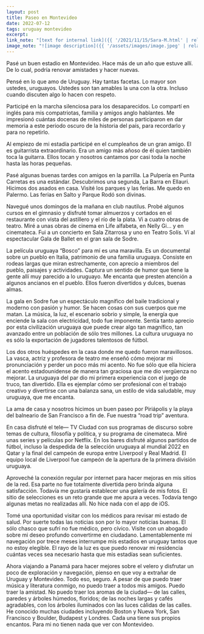 ```yaml
---
layout: post
title: Paseo en Montevideo
date: 2022-07-12
tags: uruguay montevideo
excerpt:
link_note: "[text for internal link]({{ '/2021/11/15/Sara-M.html' | relative_url }})"
image_note: "![image description]({{ '/assets/images/image.jpeg' | relative_url }})"
---
```


Pasé un buen estadio en Montevideo. Hace más de un año que estuve allí. De lo
cual, podría renovar amistades y hacer nuevas.

Pensé en lo que amo de Uruguay. Hay tantas facetas. Lo mayor son ustedes,
uruguayos. Ustedes son tan amables la una con la otra. Incluso cuando discuten
algo lo hacen con respeto.

Participé en la marcha silenciosa para los desaparecidos. Lo compartí en inglés
para mis compatriotas, familia y amigos anglo hablantes. Me impresionó cuántas
docenas de miles de personas participaron en dar memoria a este periodo oscuro
de la historia del país, para recordarlo y para no repetirlo.

Al empiezo de mi estadía participé en el cumpleaños de un gran amigo. El es
guitarrista extraordinario. Era un amigo màs añoso de él quien también toca la
guitarra. Ellos tocan y nosotros cantamos por casi toda la noche hasta las
horas pequeñas.

Pasé algunas buenas tardes con amigos en la parrilla. La Pulpería en Punta
Carretas es una estándar. Descubrimos una segunda, La Barra en Ellauri. Hicimos
dos asados en casa. Visité los parques y las ferias. Me quedo en Palermo. Las
ferias en Salto y Parque Rodó son divinas.

Navegué unos domingos de la mañana en club nautilus. Probé algunos cursos en el
gimnasio y disfruté tomar almuerzos y cortados en el restaurante con vista del
astillero y el río de la plata. Vi a cuatro obras de teatro. Miré a unas obras
de cinema en Life alfabeta, en Nelly Gi… y en cinemateca. Fui a un concierto en
Sala Zitarrosa y uno en Teatro Solís. Ví al espectacular Gala de Ballet en el
gran sala de Sodre.

La película uruguaya “Bosco” para mí es una maravilla. Es un documental sobre
un pueblo en Italia, patrimonio de una familia uruguaya. Consiste en rodeas
largas que miran estrechamente, con aprecio a miembros del pueblo, paisajes y
actividades. Captura un sentido de humor que tiene la gente allí muy parecido a
lo uruguayo. Me encanta que presten atención a algunos ancianos en el pueblo.
Ellos fueron divertidos y dulces, buenas almas.

La gala en Sodre fue un espectáculo magnífico del baile tradicional y moderno
con pasión y humor. Se hacen cosas con sus cuerpos que me matan. La música, la
luz, el escenario sobrio y simple, la energía que enciende la sala con
electricidad, todo fue imponente. Sentía tanto aprecio por esta civilización
uruguaya que puede crear algo tan magnífico, tan avanzado entre un población de
sólo tres millones. La cultura uruguaya no es sólo la exportación de jugadores
talentosos de fútbol.

Los dos otros huéspedes en la casa donde me quedo fueron maravillosos.  La
vasca, actriz y profesora de teatro me enseñó cómo mejorar mi pronunciación y
perder un poco más mi acento. No fue sólo que ella hiciera el acento
estadounidense de manera tan graciosa que me dio vergüenza no mejorar. La
uruguaya del par dio mi primera experiencia con el juego de truco, tan
divertido. Ella es ejemplar cómo ser profesional con el trabajo creativo y
divertirse con una balanza sana, un estilo de vida saludable, muy uruguaya, que
me encanta.

La ama de casa y nosotros hicimos un buen paseo por Piriápolis y la playa del
balneario de San Francisco a fin de. Fue nuestra “road trip” aventura.

En casa disfruté el tele— TV Ciudad con sus programas de discurso sobre temas
de cultura, filosofía y política, y su programa de cinemateca. Miré unas series
y películas por Netflix. En los bares disfruté algunos partidos de fútbol,
incluso la despedida de la selección uruguaya al mundial 2022 en Qatar y la
final del campeón de europa entre Liverpool y Real Madrid.  El equipo local de
Liverpool fue campeón de la apertura de la primera división uruguaya.

Aproveché la conexión regular por internet para hacer mejoras en mis sitios de
la red.  Esa parte no fue totalmente divertida pero brinda alguna satisfacción.
Todavía me gustaría establecer una galería de mis fotos.  El sitio de
selecciones es un reto grande que me apura a veces.  Todavía tengo algunas
metas no realizadas allí. No hice nada con el app de iOS.

Tomé una oportunidad visitar con los médicos para revisar mi estado de salud.
Por suerte todas las noticias son por lo mayor noticias buenas.  El sólo chasco
que sufrí no fue médico, pero cívico. Visite con un abogado sobre mi deseo
profundo convertirme en ciudadano. Lamentablemente mi navegación por trece
meses interrumpe mis estadios en uruguay tantos que no estoy elegible. El rayo
de la luz es que puedo renovar mi residencia cuántas veces sea necesario hasta
que mis estadías sean suficientes.

Ahora viajando a Panamá para hacer mejores sobre el velero y disfrutar un poco
de exploración y navegación, pienso en que voy a extrañar de Uruguay y
Montevideo. Todo eso, seguro. A pesar de que puedo traer música y literatura
conmigo, no puedo traer a todos mis amigos. Puedo traer la amistad.  No puedo
traer los aromas de la ciudad— de las calles, paredes y árboles húmedos,
floridos; de las noches largas y cafés agradables, con los árboles iluminados
con las luces cálidas de las calles. He conocido muchas ciudades incluyendo
Boston y Nueva York, San Francisco y Boulder, Budapest y Londres. Cada una
tiene sus propios encantos. Para mi no tienen nada que ver con Montevideo.

